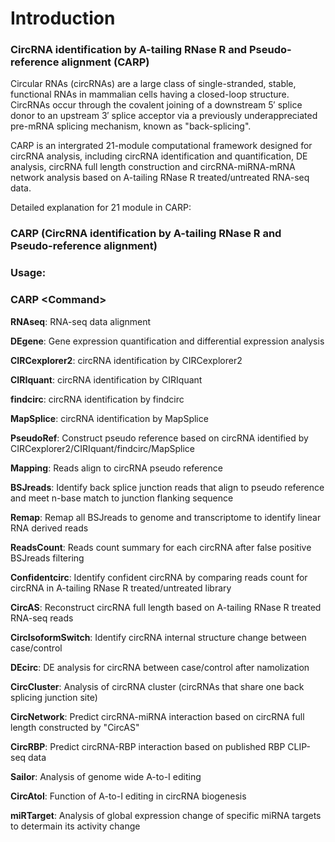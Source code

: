 # Introduction

### CircRNA identification by A-tailing RNase R and Pseudo-reference alignment (CARP)

Circular RNAs (circRNAs) are a large class of single-stranded, stable, functional RNAs in mammalian cells having a closed-loop structure. CircRNAs occur through the covalent joining of a downstream 5′ splice donor to an upstream 3′ splice acceptor via a previously underappreciated pre-mRNA splicing mechanism, known as "back-splicing".

CARP is an intergrated 21-module computational framework designed for circRNA analysis, including circRNA identification and quantification, DE analysis, circRNA full length construction and circRNA-miRNA-mRNA network analysis based on A-tailing RNase R treated/untreated RNA-seq data.

Detailed explanation for 21 module in CARP:

### CARP (CircRNA identification by A-tailing RNase R and Pseudo-reference alignment)

### Usage:  
### CARP \<Command\>  
        
   **RNAseq**:		RNA-seq data alignment
        
   **DEgene**:		Gene expression quantification and differential expression analysis
        
   **CIRCexplorer2**:	circRNA identification by CIRCexplorer2
        
   **CIRIquant**:		circRNA identification by CIRIquant
        
   **findcirc**:		circRNA identification by findcirc
        
   **MapSplice**:		circRNA identification by MapSplice
        
   **PseudoRef**:		Construct pseudo reference based on circRNA identified by CIRCexplorer2/CIRIquant/findcirc/MapSplice
        
   **Mapping**:		Reads align to circRNA pseudo reference
        
   **BSJreads**:		Identify back splice junction reads that align to pseudo reference and meet n-base match to junction flanking sequence
        
   **Remap**:		Remap all BSJreads to genome and transcriptome to identify linear RNA derived reads
        
   **ReadsCount**:		Reads count summary for each circRNA after false positive BSJreads filtering
        
   **Confidentcirc**:	Identify confident circRNA by comparing reads count for circRNA in A-tailing RNase R treated/untreated library
        
   **CircAS**:		Reconstruct circRNA full length based on A-tailing RNase R treated RNA-seq reads
        
   **CircIsoformSwitch**:	Identify circRNA internal structure change between case/control
        
   **DEcirc**:		DE analysis for circRNA between case/control after namolization
        
   **CircCluster**:		Analysis of circRNA cluster (circRNAs that share one back splicing junction site)
        
   **CircNetwork**:		Predict circRNA-miRNA interaction based on circRNA full length constructed by "CircAS"
        
   **CircRBP**:		Predict circRNA-RBP interaction based on published RBP CLIP-seq data
        
   **Sailor**:		Analysis of genome wide A-to-I editing
        
   **CircAtoI**:		Function of A-to-I editing in circRNA biogenesis
        
   **miRTarget**:		Analysis of global expression change of specific miRNA targets to determain its activity change
        
  

